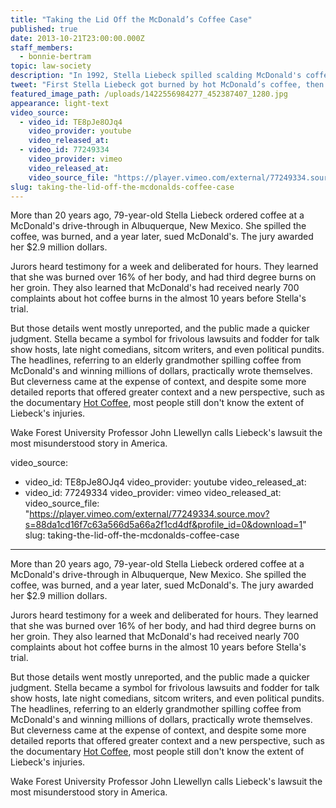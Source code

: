 ```yaml
---
title: "Taking the Lid Off the McDonald’s Coffee Case"
published: true
date: 2013-10-21T23:00:00.000Z
staff_members:
  - bonnie-bertram
topic: law-society
description: "In 1992, Stella Liebeck spilled scalding McDonald's coffee in her lap and later sued the company, attracting a flood of negative attention. It turns out, there’s more to the story."
tweet: "First Stella Liebeck got burned by hot McDonald’s coffee, then she got burned by the media: "
featured_image_path: /uploads/1422556984277_452387407_1280.jpg
appearance: light-text
video_source:
  - video_id: TE8pJe8OJq4
    video_provider: youtube
    video_released_at:
  - video_id: 77249334
    video_provider: vimeo
    video_released_at:
    video_source_file: "https://player.vimeo.com/external/77249334.source.mov?s=88da1cd16f7c63a566d5a66a2f1cd4df&profile_id=0&download=1"
slug: taking-the-lid-off-the-mcdonalds-coffee-case
---
```


More than 20 years ago, 79-year-old Stella Liebeck ordered coffee at a McDonald's drive-through in Albuquerque, New Mexico. She spilled the coffee, was burned, and a year later, sued McDonald's. The jury awarded her $2.9 million dollars.

Jurors heard testimony for a week and deliberated for hours. They learned that she was burned over 16% of her body, and had third degree burns on her groin. They also learned that McDonald's had received nearly 700 complaints about hot coffee burns in the almost 10 years before Stella's trial.

But those details went mostly unreported, and the public made a quicker judgment. Stella became a symbol for frivolous lawsuits and fodder for talk show hosts, late night comedians, sitcom writers, and even political pundits. The headlines, referring to an elderly grandmother spilling coffee from McDonald's and winning millions of dollars, practically wrote themselves. But cleverness came at the expense of context, and despite some more detailed reports that offered greater context and a new perspective, such as the documentary [Hot Coffee](http://www.hotcoffeethemovie.com), most people still don't know the extent of Liebeck's injuries.

Wake Forest University Professor John Llewellyn calls Liebeck's lawsuit the most misunderstood story in America.

video_source:
  - video_id: TE8pJe8OJq4
    video_provider: youtube
    video_released_at:
  - video_id: 77249334
    video_provider: vimeo
    video_released_at:
    video_source_file: "https://player.vimeo.com/external/77249334.source.mov?s=88da1cd16f7c63a566d5a66a2f1cd4df&profile_id=0&download=1"
slug: taking-the-lid-off-the-mcdonalds-coffee-case
---

More than 20 years ago, 79-year-old Stella Liebeck ordered coffee at a McDonald's drive-through in Albuquerque, New Mexico. She spilled the coffee, was burned, and a year later, sued McDonald's. The jury awarded her $2.9 million dollars.

Jurors heard testimony for a week and deliberated for hours. They learned that she was burned over 16% of her body, and had third degree burns on her groin. They also learned that McDonald's had received nearly 700 complaints about hot coffee burns in the almost 10 years before Stella's trial.

But those details went mostly unreported, and the public made a quicker judgment. Stella became a symbol for frivolous lawsuits and fodder for talk show hosts, late night comedians, sitcom writers, and even political pundits. The headlines, referring to an elderly grandmother spilling coffee from McDonald's and winning millions of dollars, practically wrote themselves. But cleverness came at the expense of context, and despite some more detailed reports that offered greater context and a new perspective, such as the documentary [Hot Coffee](http://www.hotcoffeethemovie.com), most people still don't know the extent of Liebeck's injuries.

Wake Forest University Professor John Llewellyn calls Liebeck's lawsuit the most misunderstood story in America.

